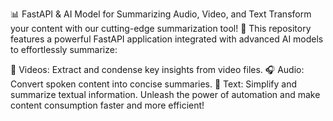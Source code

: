 📊 FastAPI & AI Model for Summarizing Audio, Video, and Text
Transform your content with our cutting-edge summarization tool! 🚀 This repository features a powerful FastAPI application integrated with advanced AI models to effortlessly summarize:

🎥 Videos: Extract and condense key insights from video files.
🎧 Audio: Convert spoken content into concise summaries.
📄 Text: Simplify and summarize textual information.
Unleash the power of automation and make content consumption faster and more efficient!
